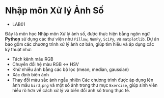 
# Nhập môn Xử lý Ảnh Số
- LAB01

Đây là môn học Nhập môn Xử lý ảnh số, được thực hiện bằng ngôn ngữ **Python** sử dụng các thư viện như `Pillow`, `NumPy`, `SciPy`, và `matplotlib`.
Dự án bao gồm các chương trình xử lý ảnh cơ bản, giúp tìm hiểu và áp dụng các kỹ thuật như:
- Tách kênh màu RGB
- Chuyển đổi hệ màu RGB ↔ HSV
- Khử nhiễu ảnh bằng các bộ lọc (mean, median, gaussian)
- Xác định biên ảnh
- Thay đổi màu sắc ảnh ngẫu nhiên
Các chương trình được áp dụng lên ảnh mẫu `bird.png` và một số ảnh trong thư mục `Exercise`, giúp sinh viên hiểu rõ hơn về cách xử lý và biến đổi ảnh số trong thực tế.

